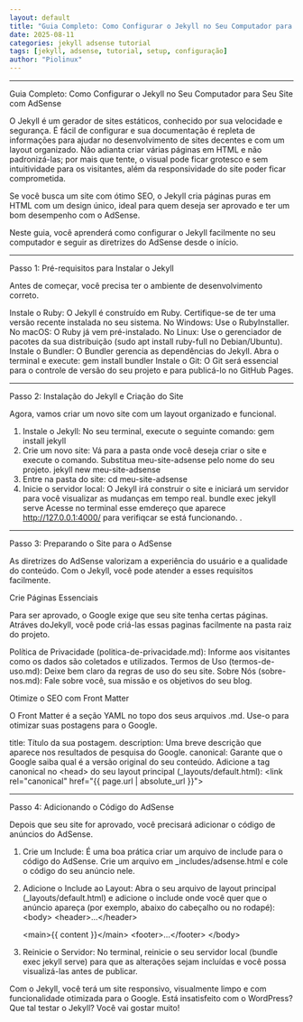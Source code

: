 ```yaml
---
layout: default
title: "Guia Completo: Como Configurar o Jekyll no Seu Computador para Seu Site com AdSense"
date: 2025-08-11
categories: jekyll adsense tutorial
tags: [jekyll, adsense, tutorial, setup, configuração]
author: "Piolinux"
---
```


-----

Guia Completo: Como Configurar o Jekyll no Seu Computador para Seu Site com AdSense

O Jekyll é um gerador de sites estáticos, conhecido por sua velocidade e segurança. É fácil de configurar e sua documentação é repleta de informações para ajudar no desenvolvimento de sites decentes e com um layout organizado. Não adianta criar várias páginas em HTML e não padronizá-las; por mais que tente, o visual pode ficar grotesco e sem intuitividade para os visitantes, além da responsividade do site poder ficar comprometida.

Se você busca um site com ótimo SEO, o Jekyll cria páginas puras em HTML com um design único, ideal para quem deseja ser aprovado e ter um bom desempenho com o AdSense.

Neste guia, você aprenderá como configurar o Jekyll facilmente no seu computador e seguir as diretrizes do AdSense desde o início.

-----

  Passo 1: Pré-requisitos para Instalar o Jekyll

Antes de começar, você precisa ter o ambiente de desenvolvimento correto.

   Instale o Ruby: O Jekyll é construído em Ruby. Certifique-se de ter uma versão recente instalada no seu sistema.
       No Windows: Use o RubyInstaller.
       No macOS: O Ruby já vem pré-instalado.
       No Linux: Use o gerenciador de pacotes da sua distribuição (sudo apt install ruby-full no Debian/Ubuntu).
   Instale o Bundler: O Bundler gerencia as dependências do Jekyll. Abra o terminal e execute:
    gem install bundler
   Instale o Git: O Git será essencial para o controle de versão do seu projeto e para publicá-lo no GitHub Pages.

-----

  Passo 2: Instalação do Jekyll e Criação do Site

Agora, vamos criar um novo site com um layout organizado e funcional.

1.  Instale o Jekyll: No seu terminal, execute o seguinte comando:
    gem install jekyll
2.  Crie um novo site: Vá para a pasta onde você deseja criar o site e execute o comando. Substitua meu-site-adsense pelo nome do seu projeto.
    jekyll new meu-site-adsense
3.  Entre na pasta do site:
    cd meu-site-adsense
4.  Inicie o servidor local: O Jekyll irá construir o site e iniciará um servidor para você visualizar as mudanças em tempo real.
    bundle exec jekyll serve
    Acesse no terminal esse emdereço que aparece http://127.0.0.1:4000/ para verifiqcar se está funcionando.
 .

-----

  Passo 3: Preparando o Site para o AdSense

As diretrizes do AdSense valorizam a experiência do usuário e a qualidade do conteúdo. Com o Jekyll, você pode atender a esses requisitos facilmente.

 Crie Páginas Essenciais

Para ser aprovado, o Google exige que seu site tenha certas páginas. Atráves doJekyll, você pode criá-las essas paginas facilmente na pasta raiz do projeto.

   Política de Privacidade (politica-de-privacidade.md): Informe aos visitantes como os dados são coletados e utilizados.
   Termos de Uso (termos-de-uso.md): Deixe bem claro da regras de uso do seu site.
   Sobre Nós (sobre-nos.md): Fale sobre você, sua missão e os objetivos do seu blog.

  Otimize o SEO com Front Matter

O Front Matter é a seção YAML no topo dos seus arquivos .md. Use-o para otimizar suas postagens para o Google.

   title: Título da sua postagem.
   description: Uma breve descrição que aparece nos resultados de pesquisa do Google.
   canonical: Garante que o Google saiba qual é a versão original do seu conteúdo. Adicione a tag canonical no \<head\> do seu layout principal (\_layouts/default.html):
    \<link rel="canonical" href="{{ page.url | absolute\_url }}"\>

-----

  Passo 4: Adicionando o Código do AdSense

Depois que seu site for aprovado, você precisará adicionar o código de anúncios do AdSense.

1.  Crie um Include: É uma boa prática criar um arquivo de include para o código do AdSense. Crie um arquivo em \_includes/adsense.html e cole o código do seu anúncio nele.
2.  Adicione o Include ao Layout: Abra o seu arquivo de layout principal (\_layouts/default.html) e adicione o include onde você quer que o anúncio apareça (por exemplo, abaixo do cabeçalho ou no rodapé):
    \<body\>
    \<header\>...\</header\>
    
    \<main\>{{ content }}\</main\>
    \<footer\>...\</footer\>
    \</body\>
3.  Reinicie o Servidor: No terminal, reinicie o seu servidor local (bundle exec jekyll serve) para que as alterações sejam incluídas e você possa visualizá-las antes de publicar.

Com o Jekyll, você terá um site responsivo, visualmente limpo e com funcionalidade otimizada para o Google. Está insatisfeito com o WordPress? Que tal testar o Jekyll? Você vai gostar muito\!
